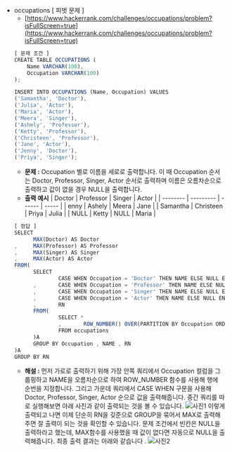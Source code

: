 - occupations [ 피벗 문제 ]
  - [https://www.hackerrank.com/challenges/occupations/problem?isFullScreen=true](https://www.hackerrank.com/challenges/occupations/problem?isFullScreen=true)
  ```jsx
  [ 문제 조건 ]
  CREATE TABLE OCCUPATIONS (
      Name VARCHAR(100),
      Occupation VARCHAR(100)
  );

  INSERT INTO OCCUPATIONS (Name, Occupation) VALUES
  ('Samantha', 'Doctor'),
  ('Julia', 'Actor'),
  ('Maria', 'Actor'),
  ('Meera', 'Singer'),
  ('Ashely', 'Professor'),
  ('Ketty', 'Professor'),
  ('Christeen', 'Professor'),
  ('Jane', 'Actor'),
  ('Jenny', 'Doctor'),
  ('Priya', 'Singer');
  ```
  - **문제 :** Occupation 별로 이름을 세로로 출력합니다. 이 때 Occupation 순서는 Doctor, Professor, Singer, Actor 순서로 출력하며 이름은 오름차순으로 출력하고 값이 없을 경우 NULL을 출력합니다.
  - **출력 예시**
  | Doctor   | Professor | Singer | Actor |
  | -------- | --------- | ------ | ----- |
  | enny     | Ashely    | Meera  | Jane  |
  | Samantha | Christeen | Priya  | Julia |
  | NULL     | Ketty     | NULL   | Maria |
  ```jsx
  [ 정답 ]
  SELECT
  		MAX(Doctor) AS Doctor
  ,		MAX(Professor) AS Professor
  ,		MAX(Singer) AS Singer
  ,		MAX(Actor) AS Actor
  FROM(
  		SELECT
  				CASE WHEN Occupation = 'Doctor' THEN NAME ELSE NULL END Doctor
  		,		CASE WHEN Occupation = 'Professor' THEN NAME ELSE NULL END Professor
  		,		CASE WHEN Occupation = 'Singer' THEN NAME ELSE NULL END Singer
  		,		CASE WHEN Occupation = 'Actor' THEN NAME ELSE NULL END Actor
  		,		RN
  		FROM(
  				SELECT *
  				,		ROW_NUMBER() OVER(PARTITION BY Occupation ORDER BY NAME) RN
  				FROM occupations
  		)A
  		GROUP BY Occupation , NAME , RN
  )A
  GROUP BY RN
  ```
  - **해설 :** 먼저 가로로 출력하기 위해 가장 안쪽 쿼리에서 Occupation 컬럼을 그룹핑하고 NAME을 오름차순으로 하여 ROW_NUMBER 함수를 사용해 행에 순번을 지정합니다. 그리고 가운데 쿼리에서 CASE WHEN 구문을 사용해 Doctor, Professor, Singer, Actor 순으로 값을 출력해줍니다. 중간 쿼리를 따로 실행해보면 아래 사진과 같이 출력되는 것을 볼 수 있습니다.
    ![사진1](https://github.com/KimYongJ/SQL_ps/assets/106525587/50e26161-d814-48d6-affd-989020613f84)
    이렇게 출력되고 나면 이제 단순히 RN을 깆준으로 GROUP을 묶어서 MAX로 출력해주면 잘 출력이 되는 것을 확인할 수 있습니다. 문제 조건에서 빈칸은 NULL을 출력하라고 했는데, MAX함수를 사용했을 때 값이 없다면 자동으로 NULL을 출력해줍니다.
    최종 출력 결과는 아래와 같습니다 .
    ![사진2](https://github.com/KimYongJ/SQL_ps/assets/106525587/e69da9d6-4209-4986-bb31-e09a97bff535)

